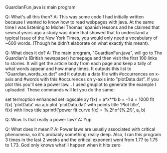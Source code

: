 GuardianFun.java is main program

Q: What's all this then?
A: This was some code I had initially written because I wanted to know how to read webpages with java. At the same time I was listening to Michel Thomas' spanish lessons and he claimed that several years ago a study was done that showed that to understand a typical issue of the New York Times, you would only need a vocabulary of ~600 words. (Though he didn't elaborate on what exactly this meant).

Q: What does it do?
A: The main program, "GuardianFun.java", will go to The Guardian's (British newspaper) homepage and then visit the first 100 links to stories. It will get the article body from each page and keep a tally of what words appear and how many times. It outputs this list to "Guardian_words_xx.dat" and it outputs a data file with #occurrences on x-axis and #words with this #occurences on y-axis into "plotData.dat".
If you plot this you'll see a power law... I used gnuplot to generate the example I uploaded. These commands will let you do the same:

set termoption enhanced
set logscale xy
f(x) = a*x**b
b = -1
a = 1000
fit f(x) 'plotData' via a,b
plot 'plotData.dat' with points title 'Plot title', \
     f(x) with lines title sprintf('power fit curve f(x) = %.2f·x^{%.2f}', a, b)
     
     
Q: Wow. Is that really a power law?
A: Yup

Q: What does it mean!?
A: Power laws are usually associated with critical phenomena, so it's probably something really deep. Also, I ran this program 3 times in the last 2 weeks and the critical exponent went from 1.77 to 1.75 to 1.73. God only knows what'll happen when it hits zero


